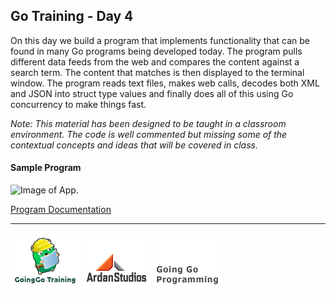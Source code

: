 ## Go Training - Day 4
On this day we build a program that implements functionality that can be found in many Go programs being developed today. The program pulls different data feeds from the web and compares the content against a search term. The content that matches is then displayed to the terminal window. The program reads text files, makes web calls, decodes both XML and JSON into struct type values and finally does all of this using Go concurrency to make things fast.

*Note: This material has been designed to be taught in a classroom environment. The code is well commented but missing some of the contextual concepts and ideas that will be covered in class.*

#### Sample Program

![Image of App.](../web_app/architecture.png)

[Program Documentation](../feed_app/readme.md)

___
[![GoingGo Training](images/ggt_logo.png)](http://www.goinggotraining.net)
[![Ardan Studios](images/ardan_logo.png)](http://www.ardanstudios.com)
[![GoingGo Blog](images/ggb_logo.png)](http://www.goinggo.net)